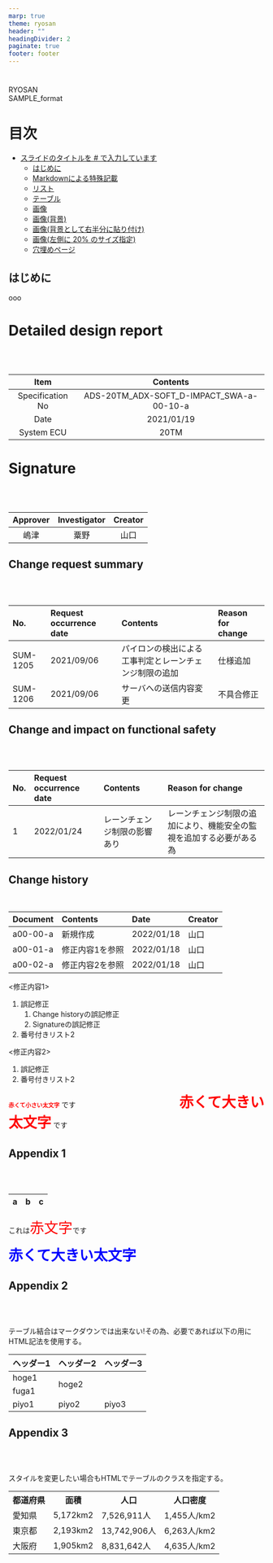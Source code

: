 ```yaml
---
marp: true
theme: ryosan
header: ""
headingDivider: 2
paginate: true
footer: footer
---
```


# 
<!-- _class: titlepage -->
<!-- Title -->
RYOSAN<br>SAMPLE_format


# 目次<!-- omit in toc -->
<!-- _class: toc -->
- [スライドのタイトルを # で入力しています](#スライドのタイトルを--で入力しています)
  - [はじめに](##はじめに)
  - [Markdownによる特殊記載](#markdownによる特殊記載)
  - [リスト](#リスト)
  - [テーブル](#テーブル)
  - [画像](#画像)
  - [画像(背景)](#画像背景)
  - [画像(背景として右半分に貼り付け)](#画像背景として右半分に貼り付け)
  - [画像(左側に 20% のサイズ指定)](#画像左側に-20-のサイズ指定)
  - [穴埋めページ](#穴埋めページ)

## はじめに
ooo

# Detailed design report
<br>
<br>

| Item | Contents |
|:-----------:|:------------:|
| Specification No | ADS-20TM_ADX-SOFT_D-IMPACT_SWA-a-00-10-a |
| Date | 2021/01/19 |
| System ECU | 20TM |

# Signature
<br>
<br>

| Approver | Investigator | Creator |
|:-----------:|:------------:|:------------:|
| 嶋津 | 粟野 | 山口 |

<!-- 
PDFに変換時の改行コード
-->

## Change request summary
<br>
<br>

| No. | Request occurrence date | Contents | Reason for change |
|:-----------|:------------|:------------|:------------|
| SUM-1205 | 2021/09/06 | パイロンの検出による工事判定とレーンチェンジ制限の追加 | 仕様追加 |
| SUM-1206 | 2021/09/06 | サーバへの送信内容変更 | 不具合修正 |

## Change and impact on functional safety
<br>
<br>

| No. | Request occurrence date | Contents | Reason for change |
|:-----------|:------------|:------------|:------------|
| 1 | 2022/01/24 | レーンチェンジ制限の影響あり | レーンチェンジ制限の追加により、機能安全の監視を追加する必要がある為 |

## Change history
<!--
 _class: text1
-->
<br>

| Document | Contents | Date | Creator |
|:-----------|:------------|:------------|:------------|
| a00-00-a | 新規作成 | 2022/01/18 | 山口 |
| a00-01-a | 修正内容1を参照 | 2022/01/18 | 山口 |
| a00-02-a | 修正内容2を参照 | 2022/01/18 | 山口 |

   <修正内容1>
   1. 誤記修正
       1. Change historyの誤記修正
       1. Signatureの誤記修正
   1. 番号付きリスト2

<修正内容2>
1. 誤記修正
1. 番号付きリスト2

**<span style="font-size: 80%; color: red;">赤くて小さい太文字</span>** です
**<span style="font-size: 200%; margin-left:200px; color: red;">赤くて大きい太文字</span>** です

## Appendix 1
<br>
<br>

<!-- 
_class: text2 
-->

a|b|c
---|---|---



これは<span style="font-size: 200%; margin-left:00px; color: red;">赤文字</span>です  

**<span style="font-size: 200%; color: Blue;">赤くて大きい太文字</span>**


## Appendix 2
<!--
 _class: t1
-->
<br>
<br>

テーブル結合はマークダウンでは出来ない!その為、必要であれば以下の用にHTML記法を使用する。
<table class="t1">
  <thead>
  <tr>
    <th>ヘッダー1</th>
    <th>ヘッダー2</th>
    <th>ヘッダー3</th>
  </tr>
  </thead>
  <tbody>
  <tr>
    <td>hoge1</td>
    <td colspan="2" rowspan="2">hoge2</td>
  </tr>
  <tr>
    <td>fuga1</td>
  </tr>
  <tr>
    <td>piyo1</td>
    <td>piyo2</td>
    <td>piyo3</td>
  </tr>
  </tbody>
</table>

## Appendix 3
<br>
<br>

スタイルを変更したい場合もHTMLでテーブルのクラスを指定する。
<table class="t2">
  <tr>
    <th>都道府県</th>
    <th>面積</th>
    <th>人口</th>
    <th>人口密度</th>
  </tr>
  <tr>
    <td>愛知県</td>
    <td>5,172km2</td>
    <td>7,526,911人</td>
    <td>1,455人/km2</td>
  </tr>
  <tr>
    <td>東京都</td>
    <td>2,193km2</td>
    <td>13,742,906人</td>
    <td>6,263人/km2</td>
  </tr>
  <tr>
    <td>大阪府</td>
    <td>1,905km2</td>
    <td>8,831,642人</td>
    <td>4,635人/km2</td>
  </tr>
</table>
